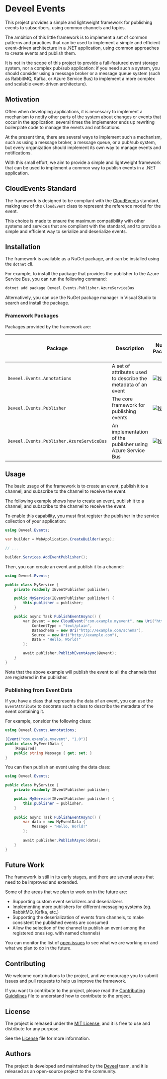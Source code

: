# Deveel Events

This project provides a simple and lightweight framework for publishing events to subscribers, using common channels and topics.

The ambition of this little framework is to implement a set of common patterns and practices that can be used to implement a simple and efficient event-driven architecture in a .NET application, using common approaches to create events and publish them.

It is not in the scope of this project to provide a full-featured event storage system, nor a complex pub/sub application: if you need such a system, you should consider using a message broker or a message queue system (such as RabbitMQ, Kafka, or Azure Service Bus) to implement a more complex and scalable event-driven architecture).

## Motivation

Often when developing applications, it is necessary to implement a mechanism to notify other parts of the system about changes or events that occur in the application: several times the implementor ends up rewriting boilerplate code to manage the events and notifications.

At the present time, there are several ways to implement such a mechanism, such as using a message broker, a message queue, or a pub/sub system, but every organization should implement its own way to manage events and notifications.

With this small effort, we aim to provide a simple and lightweight framework that can be used to implement a common way to publish events in a .NET application.

## CloudEvents Standard

The framework is designed to be compliant with the [CloudEvents](https://cloudevents.io/) standard, making use of the `CloudEvent` class to represent the reference model for the event.

This choice is made to ensure the maximum compatibility with other systems and services that are compliant with the standard, and to provide a simple and efficient way to serialize and deserialize events.

## Installation

The framework is available as a NuGet package, and can be installed using the `dotnet` cli.

For example, to install the package that provides the publisher to the Azure Service Bus, you can run the following command:

```bash
dotnet add package Deveel.Events.Publisher.AzureServiceBus
```

Alternatively, you can use the NuGet package manager in Visual Studio to search and install the package.

### Framework Packages

Packages provided by the framework are:

| Package | Description | NuGet Package | Pre-Release<br/>(GitHub Packages) |
|---------|-------------|---------------|-------------------------------|
| `Deveel.Events.Annotations` | A set of attributes used to describe the metadata of an event | [![NuGet](https://img.shields.io/nuget/v/Deveel.Events.Annotations.svg)](https://www.nuget.org/packages/Deveel.Events.Annotations) | [![GitHub](https://img.shields.io/badge/nuget-prerelease-yellow?logo=nuget)](https://github.com/deveel/deveel.events/pkgs/nuget/Deveel.Events.Annotations) |
| `Deveel.Events.Publisher` | The core framework for publishing events | [![NuGet](https://img.shields.io/nuget/v/Deveel.Events.Publisher.svg)](https://www.nuget.org/packages/Deveel.Events.Publisher) | [![GitHub](https://img.shields.io/badge/nuget-prerelease-yellow?logo=nuget)](https://github.com/deveel/deveel.events/pkgs/nuget/Deveel.Events.Publisher) |
| `Deveel.Events.Publisher.AzureServiceBus` | An implementation of the publisher using Azure Service Bus | [![NuGet](https://img.shields.io/nuget/v/Deveel.Events.Publisher.AzureServiceBus.svg)](https://www.nuget.org/packages/Deveel.Events.Publisher.AzureServiceBus) | [![GitHub](https://img.shields.io/badge/nuget-prerelease-yellow?logo=nuget)](https://github.com/deveel/deveel.events/pkgs/nuget/Deveel.Events.Publisher.AzureServiceBus) |

## Usage

The basic usage of the framework is to create an event, publish it to a channel, and subscribe to the channel to receive the event.

The following example shows how to create an event, publish it to a channel, and subscribe to the channel to receive the event.

To enable this capability, you must first register the publisher in the service collection of your application:

```csharp
using Deveel.Events;

var builder = WebApplication.CreateBuilder(args);

// ...

builder.Services.AddEventPublisher();
```

Then, you can create an event and publish it to a channel:

```csharp
using Deveel.Events;

public class MyService {
    private readonly IEventPublisher publisher;

    public MyService(IEventPublisher publisher) {
        this.publisher = publisher;
    }

    public async Task PublishEventAsync() {
        var @event = new CloudEvent("com.example.myevent", new Uri("http://example.com/events/123"), "Hello, World!") {
            ContentType = "text/plain",
            DataSchema = new Uri("http://example.com/schema"),
            Source = new Uri("http://example.com"),
            Data = "Hello, World!"
        };

        await publisher.PublishEventAsync(@event);
    }
}
```

Note that the above example will publish the event to all the channels that are registered in the publisher.

### Publishing from Event Data

If you have a class that represents the data of an event, you can use the `EventAttribute` to decorate such a class to describe the metadata of the event containing it.

For example, consider the following class:

```csharp
using Deveel.Events.Annotations;

[Event("com.example.myevent", "1.0")]
public class MyEventData {
    [Required]
    public string Message { get; set; }
}
```

You can then publish an event using the data class:

```csharp
using Deveel.Events;

public class MyService {
    private readonly IEventPublisher publisher;

    public MyService(IEventPublisher publisher) {
        this.publisher = publisher;
    }
    
    public async Task PublishEventAsync() {
        var data = new MyEventData {
            Message = "Hello, World!"
        };
        
        await publisher.PublishAsync(data);
    }
}
```

## Future Work

The framework is still in its early stages, and there are several areas that need to be improved and extended.

Some of the areas that we plan to work on in the future are:

- Supporting custom event serializers and deserializers
- Implementing more publishers for different messaging systems (eg. RabbitMQ, Kafka, etc.)
- Supporting the deserialization of events from channels, to make consistent the published events are consumed
- Allow the selection of the channel to publish an event among the registered ones (eg. with named channels)

You can monitor the list of [open issues](https://github.com/deveel/deveel.events/issues) to see what we are working on and what we plan to do in the future.

## Contributing

We welcome contributions to the project, and we encourage you to submit issues and pull requests to help us improve the framework.

If you want to contribute to the project, please read the [Contributing Guidelines](CONTRIBUTING.md) file to understand how to contribute to the project.

## License

The project is released under the [MIT License](LICENSE), and it is free to use and distribute for any purpose.

See the [License](LICENSE) file for more information.

## Authors

The project is developed and maintained by the [Deveel](https://deveel.com) team, and it is released as an open-source project to the community.